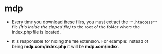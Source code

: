 # mdp


- Every time you download these files, you must extract the `**.htaccess**` file _(It's inside the zipped file)_ to the root of the folder where the index.php file is located.

- It is responsible for hiding the file extension. For example: instead of being **mdp.com/index.php** it will be **mdp.com/index**.
